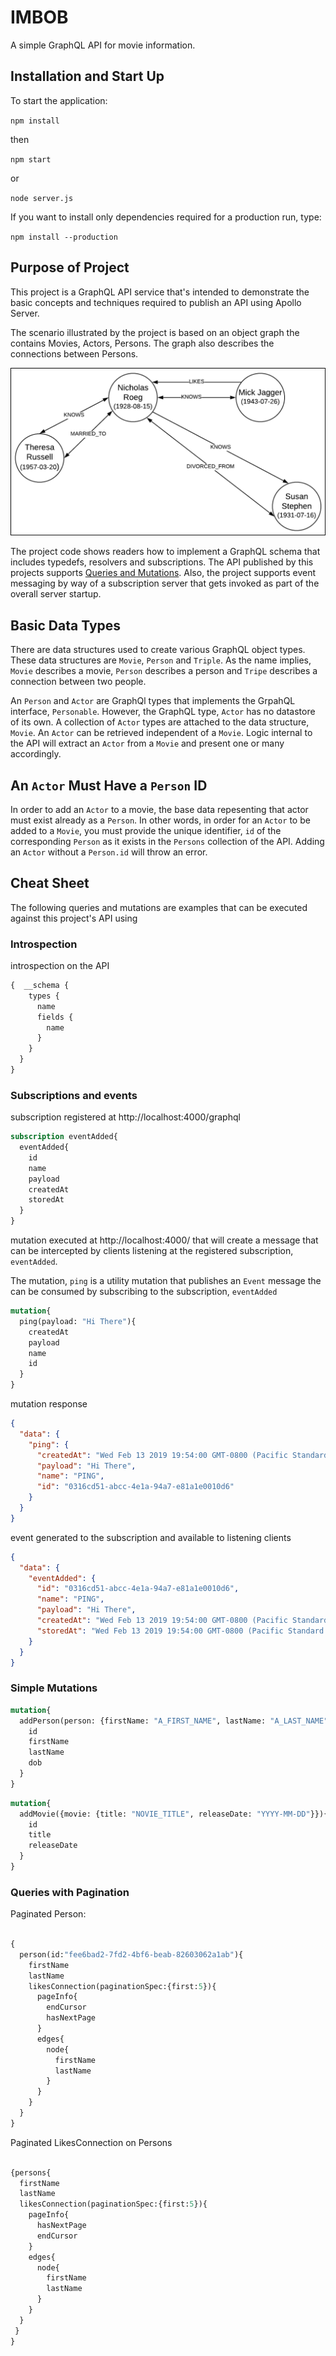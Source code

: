 # IMBOB
A simple GraphQL API for movie information.

## Installation and Start Up

To start the application:

`npm install`

then

`npm start`

or

`node server.js`

If you want to install only dependencies required for a production run, type:

`npm install --production`

## Purpose of Project
This project is a GraphQL API service that's intended to demonstrate the basic concepts and techniques required to publish an API using Apollo Server.

The scenario illustrated by the project is based on an object graph the contains Movies, Actors, Persons. The graph also describes the connections between Persons.

![Project Graph](docs/images/basic-graph.png "Project Graph") 

The project code shows readers how to implement a GraphQL schema that includes typedefs, resolvers and subscriptions. The API published by this projects supports [Queries and Mutations](https://graphql.org/learn/queries/). Also, the project supports event messaging by way of a subscription server that gets invoked as part of the overall server startup.

## Basic Data Types

There are data structures used to create various GraphQL object types. These data structures are
`Movie`, `Person` and `Triple`. As the name implies, `Movie` describes a movie, `Person` describes a person and
`Tripe` describes a connection between two people.

An `Person` and `Actor` are GraphQl types that implements the GrpahQL interface, `Personable`. However, the GraphQL type,
`Actor` has no datastore of its own. A collection of `Actor` types are attached to the data structure, `Movie`. An
`Actor` can be retrieved independent of a `Movie`. Logic internal to the API will extract an `Actor` from a `Movie`
and present one or many accordingly.

## An `Actor` Must Have a `Person` ID

In order to add an `Actor` to a movie, the base data repesenting that actor must exist already as a `Person`.
In other words, in order for an `Actor` to be added to a `Movie`, you must provide the unique identifier, `id` of
 the corresponding `Person` as it exists in the `Persons` collection of the API. Adding an `Actor` without
 a `Person.id` will throw an error.








## Cheat Sheet

The following queries and mutations are examples that can be executed against this project's API using 

### Introspection

introspection on the API
```graphql
{  __schema {
    types {
      name
      fields {
        name
      }
    }
  }
}
```

### Subscriptions and events

subscription registered at http://localhost:4000/graphql

```graphql
subscription eventAdded{
  eventAdded{
    id
    name
    payload
    createdAt
    storedAt
  }
}
```

mutation executed at http://localhost:4000/ that will create a message that can be intercepted by clients listening at the registered subscription, `eventAdded`.

The mutation, `ping` is a utility mutation that publishes an `Event` message the can be consumed by subscribing to the 
subscription, `eventAdded`
```graphql
mutation{
  ping(payload: "Hi There"){
    createdAt
    payload
    name
    id
  }
}
```

mutation response
```json
{
  "data": {
    "ping": {
      "createdAt": "Wed Feb 13 2019 19:54:00 GMT-0800 (Pacific Standard Time)",
      "payload": "Hi There",
      "name": "PING",
      "id": "0316cd51-abcc-4e1a-94a7-e81a1e0010d6"
    }
  }
}
```

event generated to the subscription and available to listening clients
```json
{
  "data": {
    "eventAdded": {
      "id": "0316cd51-abcc-4e1a-94a7-e81a1e0010d6",
      "name": "PING",
      "payload": "Hi There",
      "createdAt": "Wed Feb 13 2019 19:54:00 GMT-0800 (Pacific Standard Time)",
      "storedAt": "Wed Feb 13 2019 19:54:00 GMT-0800 (Pacific Standard Time)"
    }
  }
}
```
### Simple Mutations

```graphql
mutation{
  addPerson(person: {firstName: "A_FIRST_NAME", lastName: "A_LAST_NAME", dob: "YYYY-MM_DD"}){
    id
    firstName
    lastName
    dob
  }
}
```

```graphql
mutation{
  addMovie({movie: {title: "NOVIE_TITLE", releaseDate: "YYYY-MM-DD"}}){
    id
    title
    releaseDate
  }
}
```

### Queries with Pagination

Paginated Person:
```graphql

{
  person(id:"fee6bad2-7fd2-4bf6-beab-82603062a1ab"){
    firstName
    lastName
    likesConnection(paginationSpec:{first:5}){
      pageInfo{
        endCursor
        hasNextPage
      }
      edges{
        node{
          firstName
          lastName
        }
      }
    }
  }
}
```
Paginated LikesConnection on Persons
```graphql

{persons{
  firstName
  lastName
  likesConnection(paginationSpec:{first:5}){
    pageInfo{
      hasNextPage
      endCursor
    }
    edges{
      node{
        firstName
        lastName
      }
    }
  }
 }
}
```